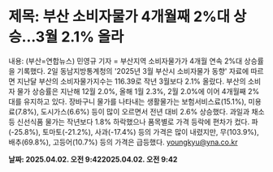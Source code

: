 # **제목: 부산 소비자물가 4개월째 2%대 상승…3월 2.1% 올라**

  내용: (부산=연합뉴스) 민영규 기자 = 부산지역 소비자물가가 4개월 연속 2%대 상승률을 기록했다.     2일 동남지방통계청의 '2025년 3월 부산시 소비자물가 동향' 자료에 따르면 지난달 부산의 소비자물가지수는 116.39로 작년 3월보다 2.1% 올랐다.     부산의 소비자 물가 상승률은 지난해 12월 2.0%, 올해 1월 2.3%, 2월 2.0%에 이어 4개월째 2%대를 유지하고 있다.     장바구니 물가를 나타내는 생활물가는 보험서비스료(15.1%), 미용료(7.8%), 도시가스(6.6%) 등이 많이 오르면서 전년 대비 2.6% 상승했다.     과일과 채소 등 신선식품 물가는 작년보다 1.8% 하락했으나 품목별로 가격 등락에 편차가 컸다.     파(-25.8%), 토마토(-21.2%), 사과(-17.4%) 등의 가격은 많이 내렸지만, 무(103.9%), 배추(69.8%), 고등어(10.7%) 등의 가격은 급등했다.     youngkyu@yna.co.kr

  **날짜: 2025.04.02. 오전 9:422025.04.02. 오전 9:42**